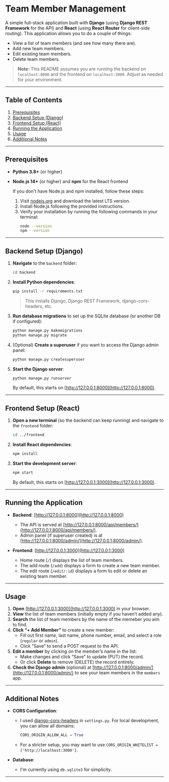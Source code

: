 # Team Member Management

A simple full-stack application built with **Django** (using **Django REST Framework** for the API) and **React** (using **React Router** for client-side routing). This application allows you to do a couple of things:

- View a list of team members (and see how many there are).
- Add new team members.
- Edit existing team members.
- Delete team members.

> **Note:** This README assumes you are running the backend on `localhost:8000` and the frontend on `localhost:3000`. Adjust as needed for your environment.

---

## Table of Contents

1. [Prerequisites](#prerequisites)
2. [Backend Setup (Django)](#backend-setup-django)
3. [Frontend Setup (React)](#frontend-setup-react)
4. [Running the Application](#running-the-application)
5. [Usage](#usage)
6. [Additional Notes](#additional-notes)

---

## Prerequisites

- **Python 3.8+** (or higher)
- **Node.js 14+** (or higher) and **npm** for the React frontend

   If you don't have Node.js and npm installed, follow these steps:
   1. Visit [nodejs.org](https://nodejs.org/) and download the latest LTS version.
   2. Install Node.js following the provided instructions.
   3. Verify your installation by running the following commands in your terminal:
      ```bash
      node --version
      npm --version
      ```

---

## Backend Setup (Django)

1. **Navigate** to the `backend` folder:
   ```bash
   cd backend
   ```
2. **Install Python dependencies**:
   ```bash
   pip install -r requirements.txt
   ```
   > This installs Django, Django REST Framework, django-cors-headers, etc.

3. **Run database migrations** to set up the SQLite database (or another DB if configured):
   ```bash
   python manage.py makemigrations
   python manage.py migrate
   ```
4. (Optional) **Create a superuser** if you want to access the Django admin panel:
   ```bash
   python manage.py createsuperuser
   ```
5. **Start the Django server**:
   ```bash
   python manage.py runserver
   ```
   By default, this starts on [http://127.0.0.1:8000](http://127.0.0.1:8000).

---

## Frontend Setup (React)

1. **Open a new terminal** (so the backend can keep running) and navigate to the `frontend` folder:
   ```bash
   cd ../frontend
   ```
2. **Install React dependencies**:
   ```bash
   npm install
   ```
3. **Start the development server**:
   ```bash
   npm start
   ```
   By default, this starts on [http://127.0.0.1:3000](http://127.0.0.1:3000).

---

## Running the Application

- **Backend**: [http://127.0.0.1:8000](http://127.0.0.1:8000)  
  - The API is served at [http://127.0.0.1:8000/api/members/](http://127.0.0.1:8000/api/members/).
  - Admin panel (if superuser created) is at [http://127.0.0.1:8000/admin/](http://127.0.0.1:8000/admin/).

- **Frontend**: [http://127.0.0.1:3000](http://127.0.0.1:3000)  
  - Home route (`/`) displays the list of team members.
  - The add route (`/add`) displays a form to create a new team member.
  - The edit route (`/edit/:id`) displays a form to edit or delete an existing team member.

---

## Usage

1. **Open** [http://127.0.0.1:3000](http://127.0.0.1:3000) in your browser.
2. **View** the list of team members (initially empty if you haven’t added any).
3. **Search** the list of team members by the name of the memeber you aim to find.
4. **Click “+ Add Member”** to create a new member:
   - Fill out first name, last name, phone number, email, and select a role (`regular` or `admin`).
   - Click “Save” to send a POST request to the API.
5. **Edit a member** by clicking on the member’s name in the list:
   - Make changes and click “Save” to update (PUT) the record.
   - Or click **Delete** to remove (DELETE) the record entirely.
6. **Check the Django admin** (optional) at [http://127.0.0.1:8000/admin/](http://127.0.0.1:8000/admin/) to see your team members in the `members` app.

---

## Additional Notes

- **CORS Configuration**:  
  - I used [django-cors-headers](https://github.com/adamchainz/django-cors-headers) in `settings.py`. For local development, you can allow all domains:  
    ```python
    CORS_ORIGIN_ALLOW_ALL = True
    ```
  - For a stricter setup, you may want to use `CORS_ORIGIN_WHITELIST = ['http://localhost:3000']`.

- **Database**:  
  - I'm currently using `db.sqlite3` for simplicity.

---